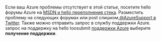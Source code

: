 Если ваш Azure проблемы отсутствует в этой статье, посетите hello форумы Azure на [MSDN и hello переполнения стека](https://azure.microsoft.com/support/forums/). Разместить проблему на следующих форумах или post слишком[ @AzureSupport в Twitter](https://twitter.com/AzureSupport). Также можно отправить запрос в службу поддержки Azure. запрос на поддержку на hello toosubmit [поддержки Azure](https://azure.microsoft.com/support/options/) выберите **получение поддержки**.

